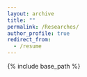 ```yaml
---
layout: archive
title: ""
permalink: /Researches/
author_profile: true
redirect_from:
  - /resume
---
```


{% include base_path %}
